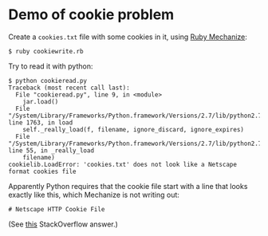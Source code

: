 # Demo of cookie problem

Create a `cookies.txt` file with some cookies in it, using [Ruby
Mechanize](https://github.com/sparklemotion/mechanize):

    $ ruby cookiewrite.rb

Try to read it with python:

    $ python cookieread.py
    Traceback (most recent call last):
      File "cookieread.py", line 9, in <module>
        jar.load()
      File "/System/Library/Frameworks/Python.framework/Versions/2.7/lib/python2.7/cookielib.py", line 1763, in load
        self._really_load(f, filename, ignore_discard, ignore_expires)
      File "/System/Library/Frameworks/Python.framework/Versions/2.7/lib/python2.7/_MozillaCookieJar.py", line 55, in _really_load
        filename)
    cookielib.LoadError: 'cookies.txt' does not look like a Netscape format cookies file

Apparently Python requires that the cookie file start with a line that looks
exactly like this, which Mechanize is not writing out:

    # Netscape HTTP Cookie File

(See [this](http://stackoverflow.com/a/11536599/179675) StackOverflow answer.)
